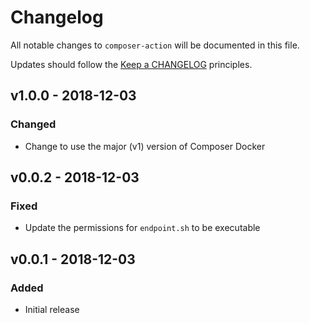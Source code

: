# Changelog

All notable changes to `composer-action` will be documented in this file.

Updates should follow the [Keep a CHANGELOG](https://keepachangelog.com) principles.

## v1.0.0 - 2018-12-03

### Changed
- Change to use the major (v1) version of Composer Docker

## v0.0.2 - 2018-12-03

### Fixed
- Update the permissions for `endpoint.sh` to be executable

## v0.0.1 - 2018-12-03

### Added
- Initial release
